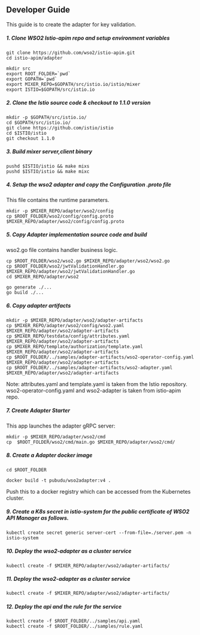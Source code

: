 ## Developer Guide

This guide is to create the adapter for key validation.

##### 1. Clone WSO2 Istio-apim repo and setup environment variables

```
git clone https://github.com/wso2/istio-apim.git
cd istio-apim/adapter

mkdir src
export ROOT_FOLDER=`pwd`
export GOPATH=`pwd`
export MIXER_REPO=$GOPATH/src/istio.io/istio/mixer
export ISTIO=$GOPATH/src/istio.io
```

##### 2. Clone the Istio source code & checkout to 1.1.0 version

```
mkdir -p $GOPATH/src/istio.io/
cd $GOPATH/src/istio.io/
git clone https://github.com/istio/istio
cd $ISTIO/istio
git checkout 1.1.0
```

##### 3. Build mixer server,client binary

```
pushd $ISTIO/istio && make mixs
pushd $ISTIO/istio && make mixc
```

##### 4. Setup the wso2 adapter and copy the Configuration .proto file

This file contains the runtime parameters.

```
mkdir -p $MIXER_REPO/adapter/wso2/config
cp $ROOT_FOLDER/wso2/config/config.proto $MIXER_REPO/adapter/wso2/config/config.proto
```

##### 5. Copy Adapter implementation source code and build

wso2.go file contains handler business logic.

```
cp $ROOT_FOLDER/wso2/wso2.go $MIXER_REPO/adapter/wso2/wso2.go
cp $ROOT_FOLDER/wso2/jwtValidationHandler.go $MIXER_REPO/adapter/wso2/jwtValidationHandler.go
cd $MIXER_REPO/adapter/wso2

go generate ./...
go build ./...
```

##### 6. Copy adapter artifacts

```
mkdir -p $MIXER_REPO/adapter/wso2/adapter-artifacts
cp $MIXER_REPO/adapter/wso2/config/wso2.yaml $MIXER_REPO/adapter/wso2/adapter-artifacts
cp $MIXER_REPO/testdata/config/attributes.yaml $MIXER_REPO/adapter/wso2/adapter-artifacts
cp $MIXER_REPO/template/authorization/template.yaml $MIXER_REPO/adapter/wso2/adapter-artifacts
cp $ROOT_FOLDER/../samples/adapter-artifacts/wso2-operator-config.yaml $MIXER_REPO/adapter/wso2/adapter-artifacts
cp $ROOT_FOLDER/../samples/adapter-artifacts/wso2-adapter.yaml $MIXER_REPO/adapter/wso2/adapter-artifacts
```

Note: attributes.yaml and template.yaml is taken from the Istio repository. wso2-operator-config.yaml and wso2-adapter is taken from istio-apim repo.

##### 7. Create Adapter Starter

This app launches the adapter gRPC server:

```
mkdir -p $MIXER_REPO/adapter/wso2/cmd
cp  $ROOT_FOLDER/wso2/cmd/main.go $MIXER_REPO/adapter/wso2/cmd/
```

##### 8. Create a Adapter docker image

```
cd $ROOT_FOLDER

docker build -t pubudu/wso2adapter:v4 .
```

Push this to a docker registry which can be accessed from the Kubernetes cluster.

##### 9. Create a K8s secret in istio-system for the public certificate of WSO2 API Manager as follows.

```
kubectl create secret generic server-cert --from-file=./server.pem -n istio-system
```

##### 10. Deploy the wso2-adapter as a cluster service

```
kubectl create -f $MIXER_REPO/adapter/wso2/adapter-artifacts/
```

##### 11. Deploy the wso2-adapter as a cluster service

```
kubectl create -f $MIXER_REPO/adapter/wso2/adapter-artifacts/
```

##### 12. Deploy the api and the rule for the service

```
kubectl create -f $ROOT_FOLDER/../samples/api.yaml
kubectl create -f $ROOT_FOLDER/../samples/rule.yaml
```